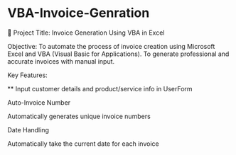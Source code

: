 # VBA-Invoice-Genration

🔷 Project Title: Invoice Generation Using VBA in Excel

Objective:
To automate the process of invoice creation using Microsoft Excel and VBA (Visual Basic for Applications).
To generate professional and accurate invoices with manual input.

Key Features:


** Input customer details and product/service info in UserForm

Auto-Invoice Number

Automatically generates unique invoice numbers

Date Handling

Automatically take the current date for each invoice

